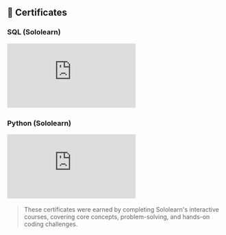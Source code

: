 ## 📜 Certificates

### SQL (Sololearn)
![SQL Certificate](https://github.com/Gagan-Kumar-Profile/CERTIFICATES/blob/main/SQL%20Certificate.pdf)

### Python (Sololearn)
![Python Certificate](https://github.com/Gagan-Kumar-Profile/CERTIFICATES/blob/main/PYTHON%20Certificate.pdf)

> These certificates were earned by completing Sololearn's interactive courses, covering core concepts, problem-solving, and hands-on coding challenges.
